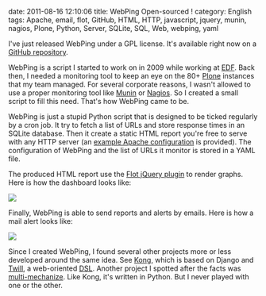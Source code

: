 date: 2011-08-16 12:10:06
title: WebPing Open-sourced !
category: English
tags: Apache, email, flot, GitHub, HTML, HTTP, javascript, jquery, munin, nagios, Plone, Python, Server, SQLite, SQL, Web, webping, yaml

I've just released WebPing under a GPL license. It's available right now on a [GitHub repository](http://github.com/kdeldycke/webping).

WebPing is a script I started to work on in 2009 while working at [EDF](http://www.edf.com/). Back then, I needed a monitoring tool to keep an eye on the 80+ [Plone](http://plone.org/) instances that my team managed. For several corporate reasons, I wasn't allowed to use a proper monitoring tool like [Munin](http://munin-monitoring.org/) or [Nagios](http://www.nagios.org/). So I created a small script to fill this need. That's how WebPing came to be.

WebPing is just a stupid Python script that is designed to be ticked regularly by a cron job. It try to fetch a list of URLs and store response times in an SQLite database. Then it create a static HTML report you're free to serve with any HTTP server (an [example Apache configuration](http://github.com/kdeldycke/webping/blob/master/apache.conf) is provided). The configuration of WebPing and the list of URLs it monitor is stored in a YAML file.

The produced HTML report use the [Flot jQuery plugin](http://code.google.com/p/flot) to render graphs. Here is how the dashboard looks like:

![](/static/uploads/2011/08/webping-dashboard.png)

Finally, WebPing is able to send reports and alerts by emails. Here is how a mail alert looks like:

![](/static/uploads/2011/08/webping-email-alert.png)

Since I created WebPing, I found several other projects more or less developed around the same idea. See [Kong](http://github.com/ericholscher/django-kong), which is based on Django and [Twill](http://twill.idyll.org/), a web-oriented [DSL](http://en.wikipedia.org/wiki/Domain-specific_language). Another project I spotted after the facts was [multi-mechanize](http://code.google.com/p/multi-mechanize). Like Kong, it's written in Python. But I never played with one or the other.
